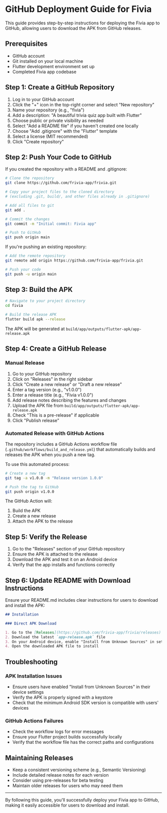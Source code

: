 # GitHub Deployment Guide for Fivia

This guide provides step-by-step instructions for deploying the Fivia app to GitHub, allowing users to download the APK from GitHub releases.

## Prerequisites

- GitHub account
- Git installed on your local machine
- Flutter development environment set up
- Completed Fivia app codebase

## Step 1: Create a GitHub Repository

1. Log in to your GitHub account
2. Click the "+" icon in the top-right corner and select "New repository"
3. Name your repository (e.g., "fivia")
4. Add a description: "A beautiful trivia quiz app built with Flutter"
5. Choose public or private visibility as needed
6. Select "Add a README file" if you haven't created one locally
7. Choose "Add .gitignore" with the "Flutter" template
8. Select a license (MIT recommended)
9. Click "Create repository"

## Step 2: Push Your Code to GitHub

If you created the repository with a README and .gitignore:

```bash
# Clone the repository
git clone https://github.com/frivia-app/frivia.git

# Copy your project files to the cloned directory
# (excluding .git, build/, and other files already in .gitignore)

# Add all files to git
git add .

# Commit the changes
git commit -m "Initial commit: Fivia app"

# Push to GitHub
git push origin main
```

If you're pushing an existing repository:

```bash
# Add the remote repository
git remote add origin https://github.com/frivia-app/frivia.git

# Push your code
git push -u origin main
```

## Step 3: Build the APK

```bash
# Navigate to your project directory
cd fivia

# Build the release APK
flutter build apk --release
```

The APK will be generated at `build/app/outputs/flutter-apk/app-release.apk`

## Step 4: Create a GitHub Release

### Manual Release

1. Go to your GitHub repository
2. Click on "Releases" in the right sidebar
3. Click "Create a new release" or "Draft a new release"
4. Enter a tag version (e.g., "v1.0.0")
5. Enter a release title (e.g., "Fivia v1.0.0")
6. Add release notes describing the features and changes
7. Upload the APK file from `build/app/outputs/flutter-apk/app-release.apk`
8. Check "This is a pre-release" if applicable
9. Click "Publish release"

### Automated Release with GitHub Actions

The repository includes a GitHub Actions workflow file (`.github/workflows/build_and_release.yml`) that automatically builds and releases the APK when you push a new tag.

To use this automated process:

```bash
# Create a new tag
git tag -a v1.0.0 -m "Release version 1.0.0"

# Push the tag to GitHub
git push origin v1.0.0
```

The GitHub Action will:
1. Build the APK
2. Create a new release
3. Attach the APK to the release

## Step 5: Verify the Release

1. Go to the "Releases" section of your GitHub repository
2. Ensure the APK is attached to the release
3. Download the APK and test it on an Android device
4. Verify that the app installs and functions correctly

## Step 6: Update README with Download Instructions

Ensure your README.md includes clear instructions for users to download and install the APK:

```markdown
## Installation

### Direct APK Download

1. Go to the [Releases](https://github.com/frivia-app/frivia/releases) page
2. Download the latest `app-release.apk` file
3. On your Android device, enable "Install from Unknown Sources" in settings
4. Open the downloaded APK file to install
```

## Troubleshooting

### APK Installation Issues

- Ensure users have enabled "Install from Unknown Sources" in their device settings
- Verify the APK is properly signed with a keystore
- Check that the minimum Android SDK version is compatible with users' devices

### GitHub Actions Failures

- Check the workflow logs for error messages
- Ensure your Flutter project builds successfully locally
- Verify that the workflow file has the correct paths and configurations

## Maintaining Releases

- Keep a consistent versioning scheme (e.g., Semantic Versioning)
- Include detailed release notes for each version
- Consider using pre-releases for beta testing
- Maintain older releases for users who may need them

---

By following this guide, you'll successfully deploy your Fivia app to GitHub, making it easily accessible for users to download and install.